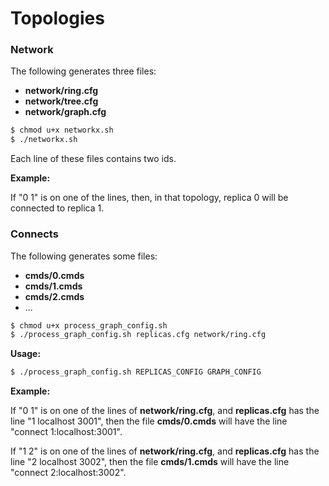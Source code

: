 # Topologies

### Network

The following generates three files:
- __network/ring.cfg__
- __network/tree.cfg__
- __network/graph.cfg__

```bash
$ chmod u+x networkx.sh
$ ./networkx.sh
```

Each line of these files contains two ids. 

__Example:__

If "0 1" is on one of the lines, then, in that topology, replica 0 will be connected to replica 1.


### Connects

The following generates some files:
- __cmds/0.cmds__
- __cmds/1.cmds__
- __cmds/2.cmds__
- ...

```bash
$ chmod u+x process_graph_config.sh
$ ./process_graph_config.sh replicas.cfg network/ring.cfg 
```


__Usage:__
```bash
$ ./process_graph_config.sh REPLICAS_CONFIG GRAPH_CONFIG
```

__Example:__

If "0 1" is on one of the lines of __network/ring.cfg__, and __replicas.cfg__ has the line "1 localhost 3001", then the file __cmds/0.cmds__ will have the line "connect 1:localhost:3001".

If "1 2" is on one of the lines of __network/ring.cfg__, and __replicas.cfg__ has the line "2 localhost 3002", then the file __cmds/1.cmds__ will have the line "connect 2:localhost:3002".

